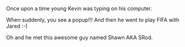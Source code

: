 Once upon a time young Kevin was typing on his computer.

When suddenly, you see a popup!!! And then he went to play FIFA with Jared :-)

Oh and he met this awesome guy named Shawn AKA SRod.